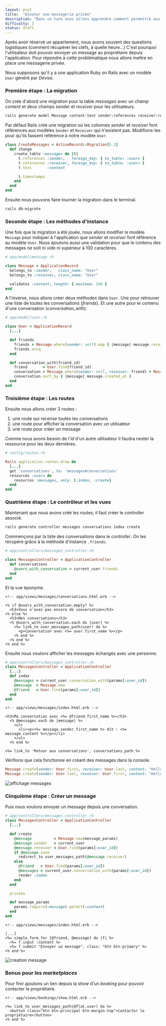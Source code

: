```yaml
---
layout: post
title:  "Ajouter une messagerie privée"
description: "Dans ce tuto nous allons apprendre comment permettre aux utilisateurs de s'envoyer des messages privés."
difficulty: 3
status: draft
---
```


Après avoir réservé un appartement,  nous avons souvent des questions logistiques (comment récupérer les clefs, à quelle heure...) C'est pourquoi l'utilisateur doit pouvoir envoyer un message au propriétaire depuis l'application. Pour répondre à cette problématique nous allons mettre en place une messagerie privée.

Nous supposons qu'il y a une application Ruby on Rails avec un modèle `User` généré par *Devise*.

### Première étape : La migration

On crée d'abord une migration pour la table *messages* avec un champ *content* et deux champs *sender* et *receiver* pour les utilisateurs.

```sh
rails generate model Message content:text sender:references receiver:references
```

Par défaut Rails créé une migration où les colonnes *sender* et *receiver* font références aux modèles `Sender` et `Receiver` qui n'existent pas. Modifions-les pour qu'ils fassent référence à notre modèle `User`.

```ruby
class CreateMessages < ActiveRecord::Migration[5.2]
  def change
    create_table :messages do |t|
      t.references :sender,   foreign_key: { to_table: :users }
      t.references :receiver, foreign_key: { to_table: :users }
      t.text       :content

      t.timestamps
    end
  end
end
```

Ensuite nous pouvons faire tourner la migration dans le terminal.

```sh
rails db:migrate
```

### Seconde étape : Les méthodes d'instance

Une fois que la migration a été jouée, nous allons modifier le modèle `Message` pour indiquer à l'application que *sender* et *receiver* font référence au modèle `User`. Nous ajoutons aussi une validation pour que le contenu des messages ne soit ni vide ni supérieur à 100 caractères.

```ruby
# app/model/message.rb

class Message < ApplicationRecord
  belongs_to :sender,   class_name: "User"
  belongs_to :receiver, class_name: "User"

  validates :content, length: { maximum: 100 }
end
```

A l'inverse, nous allons créer deux méthodes dans `User`. Une pour retrouver une liste de toutes les conversations (*friends*). Et une autre pour le contenu d'une conversation (*conversation_with*).

```ruby
# app/model/user.rb

class User < ApplicationRecord
  [...]

  def friends
    friends = Message.where(sender: self).map { |message| message.receiver} + Message.where(receiver: self).map { |message| message.sender}
    friends.uniq
  end

  def conversation_with(friend_id)
    friend       = User.find(friend_id)
    conversation = Message.where(sender: self, receiver: friend) + Message.where(sender: friend, receiver: self)
    conversation.sort_by { |message| message.created_at }
  end
end
```

### Troisième étape : Les routes

Ensuite nous allons créer 3 routes :

1. une route qui recense toutes les conversations
2. une route pour afficher la conversation avec un utilisateur
3. une route pour créer un message

Comme nous avons besoin de l'*id* d'un autre utilisateur il faudra nester la ressource pour les deux dernières.

```ruby
# config/routes.rb

Rails.application.routes.draw do
  [...]
  get 'conversations', to: 'messages#conversations'
  resources :users do
    resources :messages, only: [:index, :create]
  end
end
```

<!--
TODO : Ajouter un channel number pour chaque utiliser
resources :conversations, only: [:index, :show] do
  resources :messages, only: [:create]
end
 -->

### Quatrième étape : Le contrôleur et les vues

Maintenant que nous avons créé les routes, il faut créer le *controller* associé.

```sh
rails generate controller messages conversations index create
```

Commençons par la liste des conversations dans le *controller*. On les récupère grâce à la méthode d'instance `.friends`.

```ruby
# app/controllers/messages_controller.rb

class MessagesController < ApplicationController
  def conversations
    @users_with_conversation = current_user.friends
  end
end
```

Et la vue éponyme.

```erb
<!-- app/views/messages/conversations.html.erb -->

<% if @users_with_conversation.empty? %>
  <h3>Vous n'avez pas encore de conversation</h3>
<% else %>
  <h3>Mes conversations</h3>
  <% @users_with_conversation.each do |user| %>
    <%= link_to user_messages_path(user) do %>
      <p>Conversation avec <%= user.first_name %></p>
    <% end %>
  <% end %>
<% end %>
```

Ensuite nous voulons afficher les messages échangés avec une personne.

```ruby
# app/controllers/messages_controller.rb
class MessagesController < ApplicationController
  [...]
  def index
    @messages = current_user.conversation_with(params[:user_id])
    @message  = Message.new
    @friend   = User.find(params[:user_id])
  end
end
```

```erb
<!-- app/views/messages/index.html.erb -->

<h3>Ma conversation avec <%= @friend.first_name %></h3>
  <% @messages.each do |message| %>
    <ul>
      <li><p><%= message.sender.first_name %> dit : <%= message.content %></p></li>
    </ul>
  <% end %>

<%= link_to 'Retour aux conversations', conversations_path %>
```

Vérifions que cela fonctionne en créant des messages dans la console.

```ruby
Message.create(sender: User.first, receiver: User.last, content: "Hello, how are you?")
Message.create(sender: User.last, receiver: User.first, content: "Hello, good and you?")
```

<img src="/images/posts/messages/affichage_messages.gif" class="image" alt="affichage messages">


### Cinquième étape : Créer un message

Puis nous voulons envoyer un message depuis une conversation.

```ruby
# app/controllers/messages_controller.rb
class MessagesController < ApplicationController
  [...]

  def create
    @message          = Message.new(message_params)
    @message.sender   = current_user
    @message.receiver = User.find(params[:user_id])
    if @message.save
      redirect_to user_messages_path(@message.receiver)
    else
      @friend   = User.find(params[:user_id])
      @messages = current_user.conversation_with(params[:user_id])
      render :index
    end
  end

  private

  def message_params
    params.require(:message).permit(:content)
  end
end
```

```erb
<!-- app/views/messages/index.html.erb -->

[...]
<%= simple_form_for [@friend, @message] do |f| %>
  <%= f.input :content %>
  <%= f.submit "Envoyer un message", class: "btn btn-primary" %>
<% end %>
```

<img src="/images/posts/messages/new_message.gif" class="image" alt="creation message">


### Bonus pour les *marketplaces*

Pour finir ajoutons un lien depuis la *show* d'un *booking* pour pouvoir contacter le propriétaire.

```erb
<!-- app/views/bookings/show.html.erb -->

<%= link_to user_messages_path(@flat.user) do %>
  <button class="btn btn-principal btn-margin-top">Contacter le propriétaire</button>
<% end %>
```
